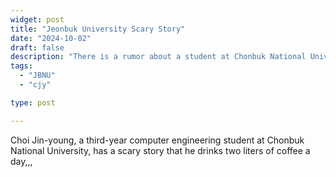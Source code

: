 ```yaml
---
widget: post
title: "Jeonbuk University Scary Story"
date: "2024-10-02"
draft: false
description: "There is a rumor about a student at Chonbuk National University,,,"
tags:
  - "JBNU"
  - "cjy"

type: post

---
```


Choi Jin-young, a third-year computer engineering student at Chonbuk National University, has a scary story that he drinks two liters of coffee a day,,,